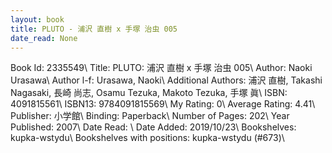 ```yaml
---
layout: book
title: PLUTO - 浦沢 直樹 x 手塚 治虫 005
date_read: None
---
```


Book Id: 2335549\ 
Title: PLUTO: 浦沢 直樹 x 手塚 治虫 005\ 
Author: Naoki Urasawa\ 
Author l-f: Urasawa, Naoki\ 
Additional Authors: 浦沢 直樹, Takashi Nagasaki, 長崎 尚志, Osamu Tezuka, Makoto Tezuka, 手塚 眞\ 
ISBN: 4091815561\ 
ISBN13: 9784091815569\ 
My Rating: 0\ 
Average Rating: 4.41\ 
Publisher: 小学館\ 
Binding: Paperback\ 
Number of Pages: 202\ 
Year Published: 2007\ 
Date Read: \ 
Date Added: 2019/10/23\ 
Bookshelves: kupka-wstydu\ 
Bookshelves with positions: kupka-wstydu (#673)\ 

